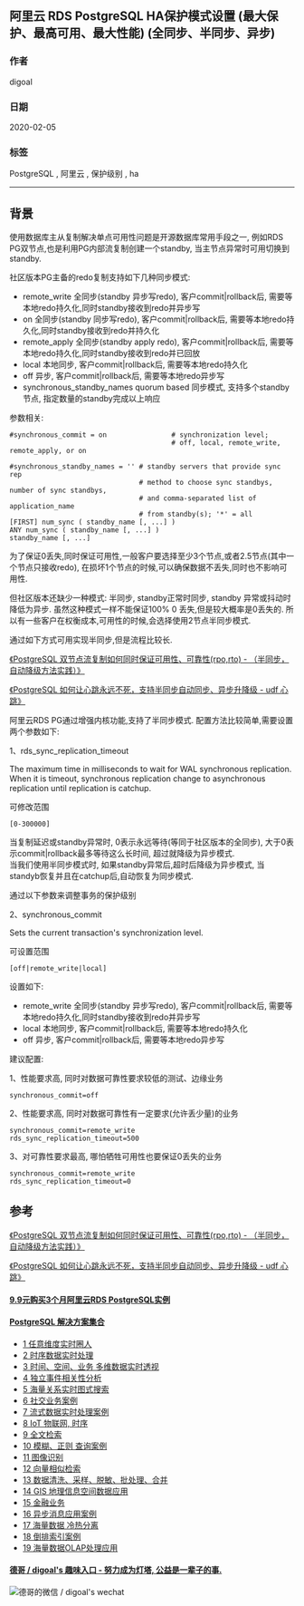 ## 阿里云 RDS PostgreSQL HA保护模式设置 (最大保护、最高可用、最大性能) (全同步、半同步、异步)  
      
### 作者              
digoal                                                             
                          
### 日期                                                                                                                 
2020-02-05                                                
                   
### 标签                               
PostgreSQL , 阿里云 , 保护级别 , ha    
          
----    
           
## 背景      
使用数据库主从复制解决单点可用性问题是开源数据库常用手段之一, 例如RDS PG双节点,也是利用PG内部流复制创建一个standby, 当主节点异常时可用切换到standby.   
  
社区版本PG主备的redo复制支持如下几种同步模式:  
  
- remote_write 全同步(standby 异步写redo), 客户commit|rollback后, 需要等本地redo持久化,同时standby接收到redo并异步写   
- on 全同步(standby 同步写redo), 客户commit|rollback后, 需要等本地redo持久化,同时standby接收到redo并持久化   
- remote_apply 全同步(standby apply redo), 客户commit|rollback后, 需要等本地redo持久化,同时standby接收到redo并已回放   
- local 本地同步, 客户commit|rollback后, 需要等本地redo持久化   
- off 异步, 客户commit|rollback后, 需要等本地redo异步写   
- synchronous_standby_names quorum based 同步模式, 支持多个standby节点, 指定数量的standby完成以上响应  
  
参数相关:  
  
```  
#synchronous_commit = on                # synchronization level;  
                                        # off, local, remote_write, remote_apply, or on  
  
#synchronous_standby_names = '' # standby servers that provide sync rep  
                                # method to choose sync standbys, number of sync standbys,  
                                # and comma-separated list of application_name  
                                # from standby(s); '*' = all  
[FIRST] num_sync ( standby_name [, ...] )  
ANY num_sync ( standby_name [, ...] )  
standby_name [, ...]  
```  
  
为了保证0丢失,同时保证可用性,一般客户要选择至少3个节点,或者2.5节点(其中一个节点只接收redo), 在损坏1个节点的时候,可以确保数据不丢失,同时也不影响可用性.   
  
但社区版本还缺少一种模式: 半同步, standby正常时同步, standby 异常或抖动时降低为异步.  虽然这种模式一样不能保证100% 0 丢失,但是较大概率是0丢失的.  所以有一些客户在权衡成本,可用性的时候,会选择使用2节点半同步模式.  
  
通过如下方式可用实现半同步,但是流程比较长.  
  
[《PostgreSQL 双节点流复制如何同时保证可用性、可靠性(rpo,rto) - （半同步，自动降级方法实践）》](../201901/20190127_01.md)    
  
[《PostgreSQL 如何让心跳永远不死，支持半同步自动同步、异步升降级 - udf 心跳》](../201901/20190130_01.md)    
  
阿里云RDS PG通过增强内核功能,支持了半同步模式. 配置方法比较简单,需要设置两个参数如下:   
  
1、rds_sync_replication_timeout  
  
The maximum time in milliseconds to wait for WAL synchronous replication. When it is timeout, synchronous replication change to asynchronous replication until replication is catchup.  
	  
可修改范围  
  
```  
[0-300000]	  
```  
  
当复制延迟或standby异常时, 0表示永远等待(等同于社区版本的全同步), 大于0表示commit|rollback最多等待这么长时间, 超过就降级为异步模式.   
当我们使用半同步模式时, 如果standby异常后,超时后降级为异步模式, 当standyb恢复并且在catchup后,自动恢复为同步模式.   
  
通过以下参数来调整事务的保护级别  
  
2、synchronous_commit	  
  
Sets the current transaction's synchronization level.  
  
可设置范围  
  
```  
[off|remote_write|local]  
```  
  
设置如下:  
  
- remote_write 全同步(standby 异步写redo), 客户commit|rollback后, 需要等本地redo持久化,同时standby接收到redo并异步写   
- local 本地同步, 客户commit|rollback后, 需要等本地redo持久化   
- off 异步, 客户commit|rollback后, 需要等本地redo异步写   
  
建议配置:  
  
1、性能要求高, 同时对数据可靠性要求较低的测试、边缘业务  
  
```  
synchronous_commit=off  
```  
  
2、性能要求高, 同时对数据可靠性有一定要求(允许丢少量)的业务  
  
```  
synchronous_commit=remote_write  
rds_sync_replication_timeout=500  
```  
  
3、对可靠性要求最高, 哪怕牺牲可用性也要保证0丢失的业务  
  
```  
synchronous_commit=remote_write  
rds_sync_replication_timeout=0  
```  
  
  
  
## 参考  
  
[《PostgreSQL 双节点流复制如何同时保证可用性、可靠性(rpo,rto) - （半同步，自动降级方法实践）》](../201901/20190127_01.md)    
  
[《PostgreSQL 如何让心跳永远不死，支持半同步自动同步、异步升降级 - udf 心跳》](../201901/20190130_01.md)    
  
  
  
  
  
  
  
  
  
  
  
  
  
  
  
  
  
  
  
  
  
  
  
  
  
  
#### [9.9元购买3个月阿里云RDS PostgreSQL实例](https://www.aliyun.com/database/postgresqlactivity "57258f76c37864c6e6d23383d05714ea")
  
  
#### [PostgreSQL 解决方案集合](https://yq.aliyun.com/topic/118 "40cff096e9ed7122c512b35d8561d9c8")
- [1 任意维度实时圈人](https://yq.aliyun.com/topic/118 "40cff096e9ed7122c512b35d8561d9c8")
- [2 时序数据实时处理](https://yq.aliyun.com/topic/118 "40cff096e9ed7122c512b35d8561d9c8")
- [3 时间、空间、业务 多维数据实时透视](https://yq.aliyun.com/topic/118 "40cff096e9ed7122c512b35d8561d9c8")
- [4 独立事件相关性分析](https://yq.aliyun.com/topic/118 "40cff096e9ed7122c512b35d8561d9c8")
- [5 海量关系实时图式搜索](https://yq.aliyun.com/topic/118 "40cff096e9ed7122c512b35d8561d9c8")
- [6 社交业务案例](https://yq.aliyun.com/topic/118 "40cff096e9ed7122c512b35d8561d9c8")
- [7 流式数据实时处理案例](https://yq.aliyun.com/topic/118 "40cff096e9ed7122c512b35d8561d9c8")
- [8 IoT 物联网, 时序](https://yq.aliyun.com/topic/118 "40cff096e9ed7122c512b35d8561d9c8")
- [9 全文检索](https://yq.aliyun.com/topic/118 "40cff096e9ed7122c512b35d8561d9c8")
- [10 模糊、正则 查询案例](https://yq.aliyun.com/topic/118 "40cff096e9ed7122c512b35d8561d9c8")
- [11 图像识别](https://yq.aliyun.com/topic/118 "40cff096e9ed7122c512b35d8561d9c8")
- [12 向量相似检索](https://yq.aliyun.com/topic/118 "40cff096e9ed7122c512b35d8561d9c8")
- [13 数据清洗、采样、脱敏、批处理、合并](https://yq.aliyun.com/topic/118 "40cff096e9ed7122c512b35d8561d9c8")
- [14 GIS 地理信息空间数据应用](https://yq.aliyun.com/topic/118 "40cff096e9ed7122c512b35d8561d9c8")
- [15 金融业务](https://yq.aliyun.com/topic/118 "40cff096e9ed7122c512b35d8561d9c8")
- [16 异步消息应用案例](https://yq.aliyun.com/topic/118 "40cff096e9ed7122c512b35d8561d9c8")
- [17 海量数据 冷热分离](https://yq.aliyun.com/topic/118 "40cff096e9ed7122c512b35d8561d9c8")
- [18 倒排索引案例](https://yq.aliyun.com/topic/118 "40cff096e9ed7122c512b35d8561d9c8")
- [19 海量数据OLAP处理应用](https://yq.aliyun.com/topic/118 "40cff096e9ed7122c512b35d8561d9c8")
  
  
#### [德哥 / digoal's 趣味入口 - 努力成为灯塔, 公益是一辈子的事.](https://github.com/digoal/blog/blob/master/README.md "22709685feb7cab07d30f30387f0a9ae")
  
  
![德哥的微信 / digoal's wechat](../pic/digoal_weixin.jpg "f7ad92eeba24523fd47a6e1a0e691b59")
  

